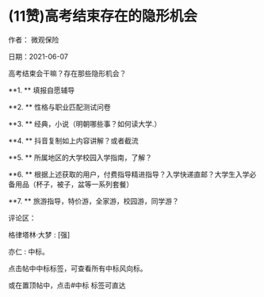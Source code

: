 
# (11赞)高考结束存在的隐形机会

作者：  微观保险

日期：2021-06-07

高考结束会干嘛？存在那些隐形机会？

**1. ** 填报自愿辅导

**2. ** 性格与职业匹配测试问卷

**3. ** 经典，小说（明朝哪些事？如何读大学.）

**4. ** 抖音复制如上内容讲解？或者截流

**5. ** 所属地区的大学校园入学指南，了解？

**6. ** 根据上述获取的用户，付费指导精进指导？入学快递直邮？大学生入学必备用品（杯子，被子，盆等一系列套餐）

**7. ** 旅游指导，特价游，全家游，校园游，同学游？

评论区：

格律塔林·大梦 : [强]

亦仁 : 中标。

点击帖中中标标签，可查看所有中标风向标。

或在置顶帖中，点击#中标  标签可直达
